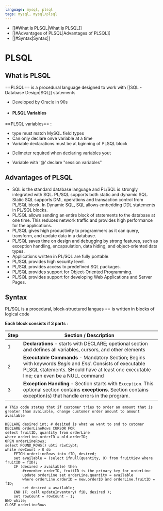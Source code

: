 ```yaml
---
language: mysql, plsql
tags: mysql, mysql/plsql
---
```


- [[#What is PLSQL|What is PLSQL]]
- [[#Advantages of PLSQL|Advantages of PLSQL]]
- [[#Syntax|Syntax]]


# PLSQL

## What is PLSQL

==PLSQL== is a procedural language designed to work with [[SQL - Database Design|SQL]] statements 
 - Developed by Oracle in 90s
- #### PLSQL Variables

==PLSQL variables== :
 - type must match MySQL field types
 - Can only declare onve variable at a time
 - Variable declarations must be at bginning of PLSQL block
* Delimeter required when declaring variables
yout

* Variable with '@' declare "session variables"


## Advantages of PLSQL

-   SQL is the standard database language and PL/SQL is strongly integrated with SQL. PL/SQL supports both static and dynamic SQL. Static SQL supports DML operations and transaction control from PL/SQL block. In Dynamic SQL, SQL allows embedding DDL statements in PL/SQL blocks.
-   PL/SQL allows sending an entire block of statements to the database at one time. This reduces network traffic and provides high performance for the applications.
-   PL/SQL gives high productivity to programmers as it can query, transform, and update data in a database.
-   PL/SQL saves time on design and debugging by strong features, such as exception handling, encapsulation, data hiding, and object-oriented data types.
-   Applications written in PL/SQL are fully portable.
-   PL/SQL provides high security level.
-   PL/SQL provides access to predefined SQL packages.
-   PL/SQL provides support for Object-Oriented Programming.
-   PL/SQL provides support for developing Web Applications and Server Pages.


## Syntax

PL/SQL is a procedural, block-structured langues == is written in blocks of logical code

**Each block consists if 3 parts** :

| Step | Section / Description                                                                                                                                                                              |
| ---- | -------------------------------------------------------------------------------------------------------------------------------------------------------------------------------------------------- |
| 1    | **Declarations** - starts with DECLARE; opetional section and defines all variables, cursors, and other elements                                                                                   |
| 2    | **Executable Commands** - Mandatory Section; Begins with keywords *Begin* and *End*. Consists of executable PLSQL statements. SHould have at least one executable line; can even be a NULL command |
| 3    | **Exception Handling** - Section starts with `Exception`. This optional section contains **exceptions**. Section contains exception(s) that handle errors in the program.                          |

```mysql
# This code states that if customer tries to order an amount that is greater than available, change customer order amount to amount available

DECLARE desired int; # desited is what we want to snd to cutomer
DECLARE orderLineRows CURSOR FOR
select fruitID, quantity from orderLine
where orderLine.orderID = old.orderID;
OPEN orderLineRows;
select FOUND_ROWS() ubti riwCiybt;
while rowCount > 0 do
	FETCH orderLineRows into fID, desired;
	set available = (select ifnull(quantity, 0) from fruitView where fruitID = fID);
	IF (desired > available) then
		#remember orderID, fruitID is the primary key for orderLine
		update orderLine set orderLine.quantity = available
		where orderLine.orderID = new.orderID and orderLine.fruitID = fID;
		set desired = available;
	END IF; call updateInventory( fiD, desired );
	set rowCount = rowCount - 1;
END while;
CLOSE orderLineRows
```







